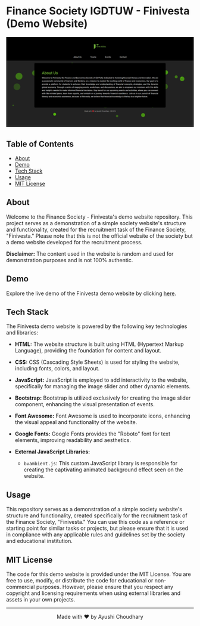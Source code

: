  # Finance Society IGDTUW - Finivesta (Demo Website)
<p align="center">
    <img alt="Finivesta Demo Website" src="images/finivesta-homepage.png" />
</p> 

## Table of Contents

- [About](#about)
- [Demo](#demo)
- [Tech Stack](#tech-stack)
- [Usage](#usage)
- [MIT License](#mit-license)

## About

Welcome to the Finance Society - Finivesta's demo website repository. This project serves as a demonstration of a simple society website's structure and functionality, created for the recruitment task of the Finance Society, "Finivesta." Please note that this is not the official website of the society but a demo website developed for the recruitment process.

**Disclaimer:** The content used in the website is random and used for demonstration purposes and is not 100% authentic.

## Demo

Explore the live demo of the Finivesta demo website by clicking [here](https://ayushichoudhary-19.github.io/finivesta-demo/).

## Tech Stack

The Finivesta demo website is powered by the following key technologies and libraries:

- **HTML:** The website structure is built using HTML (Hypertext Markup Language), providing the foundation for content and layout.

- **CSS:** CSS (Cascading Style Sheets) is used for styling the website, including fonts, colors, and layout.

- **JavaScript:** JavaScript is employed to add interactivity to the website, specifically for managing the image slider and other dynamic elements.

- **Bootstrap:** Bootstrap is utilized exclusively for creating the image slider component, enhancing the visual presentation of events.

- **Font Awesome:** Font Awesome is used to incorporate icons, enhancing the visual appeal and functionality of the website.

- **Google Fonts:** Google Fonts provides the "Roboto" font for text elements, improving readability and aesthetics.

- **External JavaScript Libraries:**
  - `bvambient.js`: This custom JavaScript library is responsible for creating the captivating animated background effect seen on the website.


## Usage

This repository serves as a demonstration of a simple society website's structure and functionality, created specifically for the recruitment task of the Finance Society, "Finivesta." You can use this code as a reference or starting point for similar tasks or projects, but please ensure that it is used in compliance with any applicable rules and guidelines set by the society and educational institution.

## MIT License

The code for this demo website is provided under the MIT License. You are free to use, modify, or distribute the code for educational or non-commercial purposes. However, please ensure that you respect any copyright and licensing requirements when using external libraries and assets in your own projects.

---

<p align="center">
    Made with ❤️ by Ayushi Choudhary
</p>
